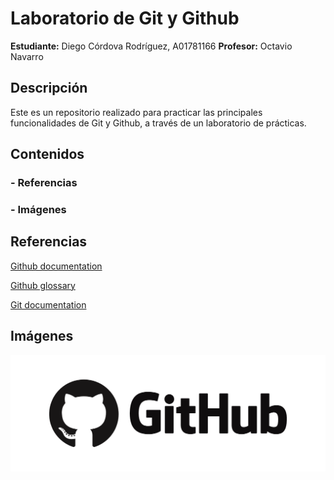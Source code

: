 # Laboratorio de Git y Github

**Estudiante:**
Diego Córdova Rodríguez, A01781166
**Profesor:**
Octavio Navarro

## Descripción

Este es un repositorio realizado para practicar las principales funcionalidades de Git y Github, a través de un laboratorio de prácticas.

## Contenidos

### - Referencias
### - Imágenes

## Referencias

[Github documentation](https://docs.github.com/en)

[Github glossary](https://docs.github.com/en/get-started/learning-about-github/github-glossary)

[Git documentation](https://git-scm.com/doc)

## Imágenes

![Logo de GitHub](/github_logo.png)
